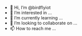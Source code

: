 - 👋 Hi, I’m @birdflyiot
- 👀 I’m interested in ...
- 🌱 I’m currently learning ...
- 💞️ I’m looking to collaborate on ...
- 📫 How to reach me ...

<!---
birdflyiot/birdflyiot is a ✨ special ✨ repository because its `README.md` (this file) appears on your GitHub profile.
You can click the Preview link to take a look at your changes.
--->
